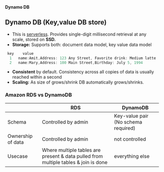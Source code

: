 **Dynamo DB**

## Dynamo DB (Key,value DB store)
- This is [serverless](/System-Design/Concepts/AWS/). Provides single-digit millisecond retrieval at any scale, stored on **SSD.**
- **Storage:** Supports both: document data model, key value data model
```c
 key    value
  1   name:Amit,Address: 123 Any Street, Favorite drink: Medium latte
  2   name:Mary,Address: 100 Main Street,Birthday: July 5, 1994
```
- **Consistent** by default. Consistency across all copies of data is usually reached within a second
- **Scaling:** As size of grows/shrink DB automatically grows/shrinks.

<a name=vs></a>
### Amazon RDS vs DynamoDB
||RDS|DynamoDB|
|---|---|---|
|Schema|Controlled by admin|Key-value pair (No schema required)|
|Ownership of data|Controlled by admin|not controlled|
|Usecase|Where multiple tables are present & data pulled from multiple tables & join is done|everything else|

